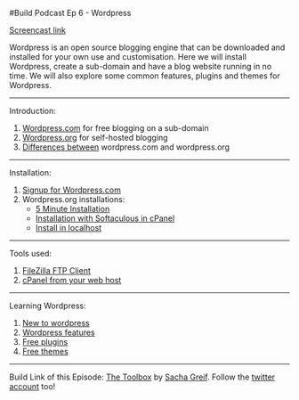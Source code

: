 #Build Podcast Ep 6 - Wordpress

[Screencast link ](http://build-podcast.com/wordpress/)

Wordpress is an open source blogging engine that can be downloaded and installed for your own use and customisation. Here we will install Wordpress, create a sub-domain and have a blog website running in no time. We will also explore some common features, plugins and themes for Wordpress.

________________

Introduction:

1. [Wordpress.com](http://wordpress.com/) for free blogging on a sub-domain
1. [Wordpress.org](http://wordpress.org/) for self-hosted blogging
1. [Differences between](http://en.support.wordpress.com/com-vs-org/) wordpress.com and wordpress.org

___________________________

Installation:

1. [Signup for Wordpress.com](https://en.wordpress.com/signup/)
1. Wordpress.org installations:
    - [5 Minute Installation](http://codex.wordpress.org/Installing_WordPress#Famous_5-Minute_Install)
    - [Installation with Softaculous in cPanel](http://codex.wordpress.org/Installing_WordPress#Softaculous)
    - [Install in localhost](http://codex.wordpress.org/Installing_WordPress_Locally_on_Your_Mac_With_MAMP)

________________________

Tools used:

1. [FileZilla FTP Client](http://filezilla-project.org/)
1. [cPanel from your web host](http://en.wikipedia.org/wiki/CPanel)

---------

Learning Wordpress:

1. [New to wordpress](http://codex.wordpress.org/New_To_WordPress_-_Where_to_Start)
1. [Wordpress features](http://wordpress.org/about/features/)
1. [Free plugins](http://wordpress.org/extend/plugins/)
1. [Free themes](http://wordpress.org/extend/themes/)

________________________

Build Link of this Episode: [The Toolbox](http://www.thetoolbox.cc/) by [Sacha Greif](http://sachagreif.com/). Follow the [twitter account](http://twitter.com/TheToolbox_) too!
